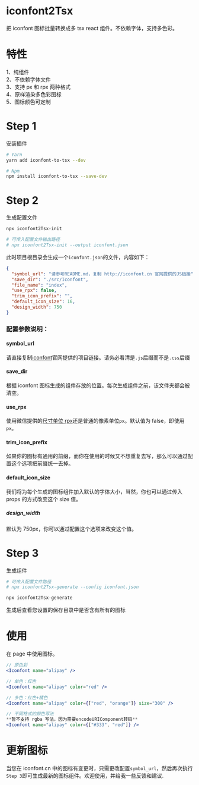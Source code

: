 # iconfont2Tsx

把 iconfont 图标批量转换成多 tsx react 组件。不依赖字体，支持多色彩。

# 特性

1、纯组件 <br> 2、不依赖字体文件 <br> 3、支持 px 和 rpx 两种格式 <br> 4、原样渲染多色彩图标 <br> 5、图标颜色可定制

# Step 1

安装插件

```bash
# Yarn
yarn add iconfont-to-tsx --dev

# Npm
npm install iconfont-to-tsx --save-dev
```

# Step 2

生成配置文件

```bash
npx iconfont2Tsx-init

# 可传入配置文件输出路径
# npx iconfont2Tsx-init --output iconfont.json
```

此时项目根目录会生成一个`iconfont.json`的文件，内容如下：

```json
{
  "symbol_url": "请参考README.md，复制 http://iconfont.cn 官网提供的JS链接",
  "save_dir": "./src/Iconfont",
  "file_name": "index",
  "use_rpx": false,
  "trim_icon_prefix": "",
  "default_icon_size": 16,
  "design_width": 750
}
```

### 配置参数说明：

#### symbol_url

请直接复制[iconfont](http://iconfont.cn)官网提供的项目链接。请务必看清是`.js`后缀而不是`.css`后缀

#### save_dir

根据 iconfont 图标生成的组件存放的位置。每次生成组件之前，该文件夹都会被清空。

#### use_rpx

使用微信提供的[尺寸单位 rpx](https://developers.weixin.qq.com/miniprogram/dev/framework/view/wxss.html#%E5%B0%BA%E5%AF%B8%E5%8D%95%E4%BD%8D)还是普通的像素单位`px`。默认值为 false，即使用`px`。

#### trim_icon_prefix

如果你的图标有通用的前缀，而你在使用的时候又不想重复去写，那么可以通过配置这个选项把前缀统一去掉。

#### default_icon_size

我们将为每个生成的图标组件加入默认的字体大小，当然，你也可以通过传入 props 的方式改变这个 size 值。

##### design_width

默认为 750px，你可以通过配置这个选项来改变这个值。

# Step 3

生成组件

```bash
# 可传入配置文件路径
# npx iconfont2Tsx-generate --config iconfont.json

npx iconfont2Tsx-generate
```

生成后查看您设置的保存目录中是否含有所有的图标

# 使用

在 page 中使用图标。

```jsx
// 原色彩
<Iconfont name="alipay" />

// 单色：红色
<Iconfont name="alipay" color="red" />

// 多色：红色+橘色
<Iconfont name="alipay" color={["red", "orange"]} size="300" />

// 不同格式的颜色写法
**暂不支持 rgba 写法，因为需要encodeURIComponent转码**
<Iconfont name="alipay" color={["#333", "red"]} />

```

# 更新图标

当您在 iconfont.cn 中的图标有变更时，只需更改配置`symbol_url`，然后再次执行`Step 3`即可生成最新的图标组件。欢迎使用，并给我一些反馈和建议.
